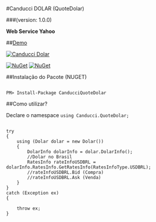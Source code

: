 #Canducci DOLAR (QuoteDolar) 

###(version: 1.0.0)


__Web Service Yahoo__

##[Demo](http://canduccipackages.apphb.com/#/)

[![Canducci Dolar](http://i666.photobucket.com/albums/vv25/netdragoon/1430207215_money-increase-64_zps3sjc4h5j.png)](https://www.nuget.org/packages/CanducciQuoteDolar/)

[![NuGet](https://img.shields.io/nuget/dt/CanducciQuoteDolar.svg?style=plastic)](https://www.nuget.org/packages/CanducciQuoteDolar/)
[![NuGet](https://img.shields.io/nuget/v/CanducciQuoteDolar.svg?style=plastic)](https://www.nuget.org/packages/CanducciQuoteDolar/)

##Instalação do Pacote (NUGET)

```Csharp

PM> Install-Package CanducciQuoteDolar

```

##Como utilizar?

Declare o namespace `using Canducci.QuoteDolar;` 


```Csharp

try
{
    using (Dolar dolar = new Dolar())
    {
        DolarInfo dolarInfo = dolar.DolarInfo();
        //Dolar no Brasil
        RatesInfo rateInfoUSDBRL = dolarInfo.RatesInfo.GetRatesInfo(RatesInfoType.USDBRL);
        //rateInfoUSDBRL.Bid (Compra)
        //rateInfoUSDBRL.Ask (Venda)
    }
}
catch (Exception ex)
{

    throw ex;
}

```